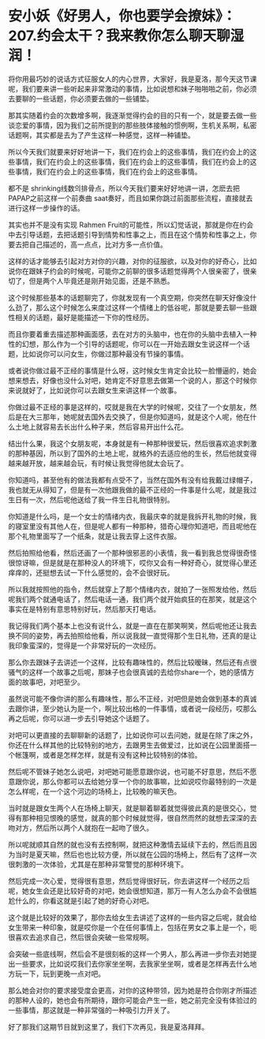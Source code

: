 # 安小妖《好男人，你也要学会撩妹》：207.约会太干？我来教你怎么聊天聊湿润！

将你用最巧妙的说话方式征服女人的内心世界，大家好，我是夏洛，那今天这节课呢，我们要来讲一些听起来非常激动的事情，比如说想和妹子啪啪啪之前，你必须去要聊的一些话题，你必须要去做的一些铺垫。

那其实随着约会的次数增多啊，我逐渐觉得约会的目的只有一个，就是要去做一些谈恋爱的事情，因为我们之前所提到的那些肢体接触的惯例啊，生机关系啊，私密话题啊，其实都是去为了产生这样一种感觉，这样一种铺垫。

所以今天我们就要来好好地讲一下，我们在约会上的这些事情，我们在约会上的这些事情，我们在约会上的这些事情，我们在约会上的这些事情，我们在约会上的这些事情，我们在约会上的这些事情，我们在约会上的这些事情。

都不是 shrinking线数의排骨点，所以今天我们要来好好地讲一讲，怎麽去把PAPAP之前这样一个前奏曲 saat奏好，而且如果你跳过前面那些流程，直接就去进行这样一步操作的话。

其实也并不是没有实现 Rahmen Fruit的可能性，所以幻觉话说，那就是你在约会中去引导话题，去把话题引导到情势和性事之上，而且在这个情势和性事之上，你要去把自己描述的，高一点点，比对方多一点价值。

这样的话才能够去引起对方对你的兴趣，对你的征服欲，以及对你的好奇心，比如说你在跟妹子约会的时候呢，可能你之前聊的很多话题觉得两个人很亲密了，很亲切了，但是两个人毕竟还是刚开始见面，还是不熟悉。

这个时候那些基本的话题聊完了，你就发现有一个真空期，你突然在聊天好像没什么劲了，那么这个时候怎么来度过这样一个情绪上的低谷呢，那就是要去聊一些跟性相关的话题，最好是能描述一下你的性经历。

而且你要着重去描述那种画面感，去在对方的头脑中，也在你的头脑中去植入一种性的幻想，那么作为一个引导的话题呢，你可以在一开始去跟女生说这样一个话题，比如说你可以问女生，你做过那种最没有节操的事情。

或者说你做过最不正经的事情是什么呀，这时候女生肯定会比较一脸懵逼的，她会想来想去，好像也没什么对吧，她肯定不好意思去做第一个说的人，那这个时候你来说就好了，比如说你可以去跟女生来讲这样一个故事。

你做过最不正经的事是这样的，哎就是我在大学的时候呢，交往了一个女朋友，然后是在大三那年，她呢就去国外去交换了，但是你知道吗，就是这个人呢，他在什么土地上就容易去长出什么种子来，然后容易开出什么花。

结出什么果，我这个女朋友呢，本身就是有一种那种很爱玩，然后很喜欢追求刺激的那种基因，所以到了国外的土地上呢，就格外的去适应他的生长，然后他就变得越来越开放，越来越会玩，有时候让我觉得他就太会玩了。

你知道吗，甚至他有的做法我都有点受不了，当然在国外有没有给我戴过绿帽子，我也就无从得知了，但是有一次他跟我做的最不正经的一件事是什么呢，就是我过生日有一次，然后呢他送给了我一件生日礼物很特别。

你知道是什么吗，是一个女士的情绪内衣，我最庆幸的就是我拆开礼物的时候，我的寝室里没有其他人在，但是呢人都有一种那种，猎奇心理你知道吧，而且呢他在那个礼物里面写了一个纸条，就是让我去穿上这件衣服。

然后拍照给他看，然后还画了一个那种很邪恶的小表情，我一看到我总觉得很奇怪很惊讶嘛，但是就是在那种没人的环境下，哎你又会有一种好奇心，就觉得心里还痒痒的，还挺想去试一下什么感觉的，会不会很好玩。

所以我就按照他的指令，然后就穿上了那个情绪内衣，就拍了一张照发给他，然后呢我们两个就通电话了，然后电话一通，我们两个就开始疯狂的在那笑，就是这个事实在是特别有意思特别好玩，然后那天打电话。

我记得我们两个基本上也没有说什么，就是一直在在那笑啊笑，然后呢他还让我去换不同的姿势，再去拍照给他看，所以说我就一直觉得那个生日礼物，还真的是让我印象蛮深的，觉得是一个非常好玩的一次经历。

那么你去跟妹子去讲述一个这样，比较有趣味性的，然后比较暧昧，然后还有点很骚气的这样一个故事之后呢，那妹子也会很真诚的去给你share一个，她的感情方面的故事吧，对吧至少。

虽然说可能不像你讲的那么有趣味性，那么不正经，对吧但是她会做到基本的真诚去跟你讲，至少她认为是一个，啊比较出格的一件事情，或者说一段经历，哎那么再之后呢，你可以进一步去引导她这个话题了。

对吧可以更直接的去聊聊新的话题了，比如说你可以去问她，就是在除了床之外，你还在什么样其他的比较特别的地方，去跟男生去做爱过，比如说在公园里面搭一个帐篷啊，或者是怎样怎样，就是有没有这种比较特别的体验。

然后呢不管妹子她怎么说吧，对吧她可能愿意跟你说，也可能不好意思，然后不愿意跟你说，那么你都可以去给她分享一个你的故事嘛，比如说哎你最特别的一次是怎么样呢，在一个这个河边的场椅上，比较晚的嘛天色。

当时就是跟女生两个人在场椅上聊天，就是聊着聊着就觉得彼此真的是很交心，觉得有那种相见恨晚的感觉，就真的那个时候就觉得，很自然而然的就想去深深的去吻对方，然后所以两个人就抱在一起吻了很久。

所以呢就顺其自然的就也没有去控制啊，就把这种激情去延续下去的，然后而且因为当时是夏天嘛，然后也也比较方便，所以就在公园的场椅上，然后有了这样一次很刺激的一次体验，尤其是在那种非常警觉的那种环境下。

然后完成一次心爱，觉得很有意思，然后觉得很好玩，你去讲这样一个经历之后呢，她女生会还是比较好奇的对吧，她会很想知道，那万一有人怎么办会不会很尴尬什么的，你看这就是引起了她的好奇心对吧。

这个就是比较好的效果了，那你去给女生去讲述了这样的一些内容之后呢，就会给女生带来一种印象，就是哎你是一个在任何事情上，包括在男女之事上是一个，呃很喜欢去追求自己，然后很会突破一些常规啊。

会突破一些底线啊，然后会不是很刻板的这样一个男人，那么再进一步你去对她提出一些要求，比如说哎我们去你家坐坐啊，去我家坐坐啊，或者是怎样再去什么地方玩一下，玩到更晚一点对吧。

那么她会对你的要求接受度会更高，对你的这种带领，因为她是符合你刚才所描述的那种人设的，她也会有所期待，跟你可能会产生一些，她之前完全没有体验过的一些事情，那这就是一种非常强的一种吸引力开关了。

好了那我们这期节目就到这里了，我们下次再见，我是夏洛拜拜。